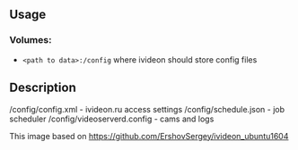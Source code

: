 ## Usage

### Volumes:

* `<path to data>:/config`
where ivideon should store config files

## Description

/config/config.xml - ivideon.ru access settings
/config/schedule.json - job scheduler
/config/videoserverd.config - cams and logs

This image based on https://github.com/ErshovSergey/ivideon_ubuntu1604
